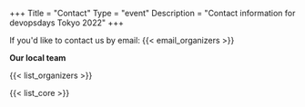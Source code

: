 +++
Title = "Contact"
Type = "event"
Description = "Contact information for devopsdays Tokyo 2022"
+++

If you'd like to contact us by email: {{< email_organizers >}}

**Our local team**

{{< list_organizers >}}


{{< list_core >}}
